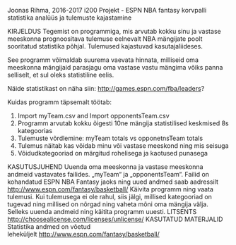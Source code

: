 ﻿Joonas Rihma, 2016-2017
i200 Projekt - ESPN NBA fantasy korvpalli statistika analüüs ja tulemuste kajastamine 

KIRJELDUS
Tegemist on programmiga, mis arvutab kokku sinu ja vastase meeskonna prognoositava tulemuse eelnevalt NBA mängijate poolt sooritatud statistika põhjal. Tulemused kajastuvad kasutajaliideses. 

See programm võimaldab suurema vaevata hinnata, milliseid oma meeskonna mängijaid parasjagu oma vastase vastu mängima võiks panna selliselt, et sul oleks statistiline eelis. 

Näide statistikast on näha siin: http://games.espn.com/fba/leaders?

Kuidas programm täpsemalt töötab: 

1. Import myTeam.csv and  Import opponentsTeam.csv
2. Programm arvutab kokku õigesti 10ne mängija statistilised keskmised 8s kategoorias
3. Tulemuste võrdlemine: myTeam totals vs  opponetnsTeam totals
4. Tulemus näitab kas võidab minu või vastase meeskond ning mis seisuga
5. Võidudkategooriad on märgitud rohelisega ja kaotused punasega


KASUTUSJUHEND
Uuenda oma meeskonna ja vastase meeskonna andmeid vastavates failides. „myTeam“ ja „opponentsTeam“. Failid on kohandatud ESPN NBA Fantasy jaoks ning uued andmed saab aadressilt http://www.espn.com/fantasy/basketball/
Käivita programm ning vaata tulemusi. Kui tulemusega ei ole rahul, siis jälgi, millised kategooriad on tugevad ning millised on nõrgad ning vaheta mõni oma mängija välja. Selleks uuenda andmeid ning käitita programm uuesti. 
LITSENTS
http://choosealicense.com/licenses/unlicense/
KASUTATUD MATERJALID
Statistika andmed on võetud leheküljelt http://www.espn.com/fantasy/basketball/
